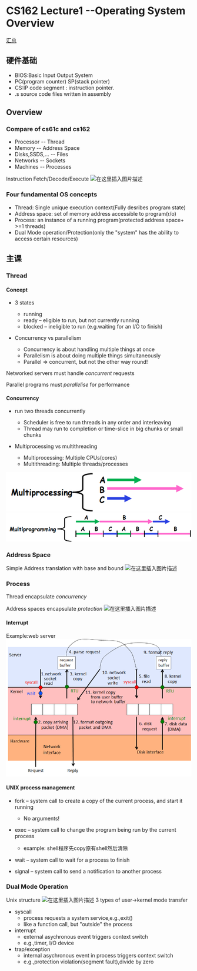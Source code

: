 # CS162 Lecture1 --Operating System Overview

[汇总](https://blog.csdn.net/qq_33820545/article/details/104685600)
## 硬件基础
- BIOS:Basic Input Output System
- PC(program counter) SP(stack pointer)
- CS:IP code segment : instruction pointer.
- .s source code files written in assembly

## Overview
### Compare of cs61c and cs162
- Processor -- Thread
-  Memory -- Address Space
- Disks,SSDS,... -- Files
- Networks -- Sockets
- Machines -- Processes

Instruction Fetch/Decode/Execute
![在这里插入图片描述](https://img-blog.csdnimg.cn/20210310160953285.png?x-oss-process=image/watermark,type_ZmFuZ3poZW5naGVpdGk,shadow_10,text_aHR0cHM6Ly9ibG9nLmNzZG4ubmV0L3FxXzM5MzgwMjMw,size_16,color_FFFFFF,t_70)

### Four fundamental OS concepts
- Thread: Single unique execution context(Fully desribes program state)
- Address space: set of memory address accessible to program(r/o)
- Process: an instance of a running program(protected address space+ >=1 threads)
- Dual Mode operation/Protection(only the "system" has the ability to access certain resources)



## 主课
### Thread 

#### Concept
- 3 states
	- running
	- ready – eligible to run, but not currently running
	- blocked – ineligible to run (e.g.waiting for an I/O to finish)

- Concurrency vs parallelism
	- Concurrency is about handling multiple things at once
	- Parallelism is about doing multiple things simultaneously
	- Parallel => concurrent, but not the other way round!
	
Networked servers must handle *concurrent* requests

Parallel programs must *parallelise* for performance


#### Concurrency

- run two threads concurrently
	- Scheduler is free to run threads in any order and interleaving
	- Thread may run to completion or time-slice in big chunks or small chunks

- Multiprocessing vs multithreading

	- Multiprocessing: Multiple CPUs(cores)
	- Multithreading: Multiple threads/processes

![20210317164857](https://raw.githubusercontent.com/zxc2012/image/main/20210317164857.png)
![20210317165234](https://raw.githubusercontent.com/zxc2012/image/main/20210317165234.png)


### Address Space
Simple Address translation with base and bound
![在这里插入图片描述](https://img-blog.csdnimg.cn/20210310170644453.png?x-oss-process=image/watermark,type_ZmFuZ3poZW5naGVpdGk,shadow_10,text_aHR0cHM6Ly9ibG9nLmNzZG4ubmV0L3FxXzM5MzgwMjMw,size_16,color_FFFFFF,t_70)
### Process
Thread encapsulate *concurrency*

Address spaces encapsulate *protection*
![在这里插入图片描述](https://img-blog.csdnimg.cn/20210310171008806.png?x-oss-process=image/watermark,type_ZmFuZ3poZW5naGVpdGk,shadow_10,text_aHR0cHM6Ly9ibG9nLmNzZG4ubmV0L3FxXzM5MzgwMjMw,size_16,color_FFFFFF,t_70)

#### Interrupt

Example:web server
![20210317172017](https://raw.githubusercontent.com/zxc2012/image/main/20210317172017.png)

#### UNIX process management

- fork – system call to create a copy of the current process, and start it running
	- No arguments!

- exec – system call to change the program being run by the current process
	- example: shell程序先copy原有shell然后清除

- wait – system call to wait for a process to finish

- signal – system call to send a notification to another process

### Dual Mode Operation
Unix structure
![在这里插入图片描述](https://img-blog.csdnimg.cn/20210310171233609.png?x-oss-process=image/watermark,type_ZmFuZ3poZW5naGVpdGk,shadow_10,text_aHR0cHM6Ly9ibG9nLmNzZG4ubmV0L3FxXzM5MzgwMjMw,size_16,color_FFFFFF,t_70)
3 types of user$\rightarrow$kernel mode transfer

- syscall
	- process requests a system service,e.g.,exit()
	- like a function call, but "outside" the process
- interrupt
	- external asychronous event triggers context switch 
	- e.g.,timer, I/O device
- trap/exception
	- internal asychronous event in process triggers context switch
	- e.g.,protection violation(segment fault),divide by zero
